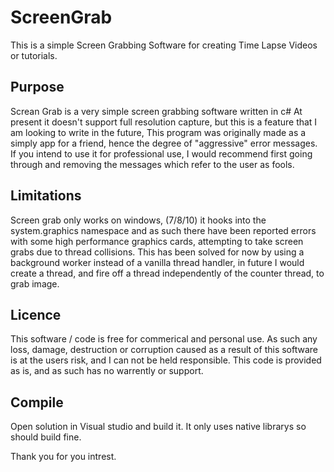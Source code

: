 # ScreenGrab
This is a simple Screen Grabbing Software for creating Time Lapse Videos or tutorials. 
## Purpose
Screan Grab is a very simple screen grabbing software written in c#
At present it doesn't support full resolution capture, but this is a feature that I am looking to write in the future,
This program was originally made as a simply app for a friend, hence the degree of "aggressive" error messages. If you 
intend to use it for professional use, I would recommend first going through and removing the messages which refer
to the user as fools. 

## Limitations 
Screen grab only works on windows, (7/8/10) it hooks into the system.graphics namespace and as such there have been reported errors with some high performance graphics cards, attempting to take screen grabs due to thread collisions. This has been solved for now by using a background worker instead of a vanilla thread handler, in future I would create a thread, and fire off a thread independently of the counter thread, to grab image. 

## Licence
This software / code is free for commerical and personal use. As such any loss, damage, destruction or corruption caused as a result of this software is at the users risk, and I can not be held responsible. This code is provided as is, and as such has no warrently or support. 

## Compile
Open solution in Visual studio and build it. It only uses native librarys so should build fine. 


Thank you for you intrest. 


